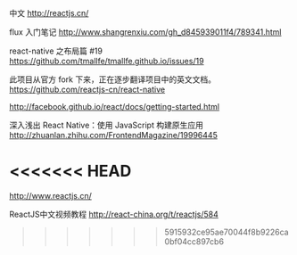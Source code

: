 
中文
http://reactjs.cn/

flux 入门笔记
http://www.shangrenxiu.com/gh_d845939011f4/789341.html

react-native 之布局篇 #19
https://github.com/tmallfe/tmallfe.github.io/issues/19

此项目从官方 fork 下来，正在逐步翻译项目中的英文文档。
https://github.com/reactjs-cn/react-native


http://facebook.github.io/react/docs/getting-started.html

深入浅出 React Native：使用 JavaScript 构建原生应用
http://zhuanlan.zhihu.com/FrontendMagazine/19996445

<<<<<<< HEAD
=======
http://www.reactjs.cn/

ReactJS中文视频教程
http://react-china.org/t/reactjs/584
>>>>>>> 5915932ce95ae70044f8b9226ca0bf04cc897cb6
